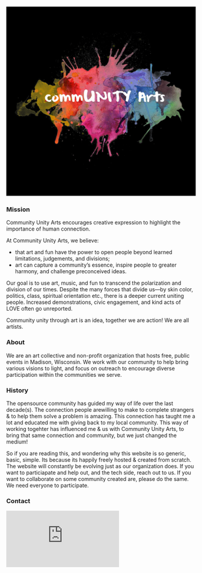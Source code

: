 


![Community Unity Arts](var/media/CUA_full_logo_black.jpg?raw=true "Title") 

### Mission
Community Unity Arts encourages creative expression to highlight the importance of human connection.

At Community Unity Arts, we believe:
  - that art and fun have the power to open people beyond learned limitations, judgements, and divisions;
  - art can capture a community’s essence, inspire people to greater harmony, and challenge preconceived ideas.

Our goal is to use art, music, and fun to transcend the polarization and division of our times. Despite the many forces that divide us—by skin color, politics, class, spiritual orientation etc., there is a deeper current uniting people. Increased demonstrations, civic engagement, and kind acts of LOVE often go unreported.

Community unity through art is an idea, together we are action! We are all artists.


### About
We are an art collective and non-profit organization that hosts free, public events in Madison, Wisconsin. We work with our community to help bring various visions to light, and focus on outreach to encourage diverse participation within the communities we serve.

### History
The opensource community has guided my way of life over the last decade(s). The connection people arewilling to make to complete strangers & to help them solve a problem is amazing. This connection has taught me a lot and educated me with giving back to my local community. This way of working togehter has influenced me & us with Community Unity Arts, to bring that same connection and community, but we just changed the medium!

So if you are reading this, and wondering why this website is so generic, basic, simple. Its because its happily freely hosted & created from scratch. The website will constantly be evolving just as our organization does. If you want to particiapate and help out, and the tech side, reach out to us. If you want to collaborate on some community created are, please do the same. We need everyone to participate.

### Contact
<iframe src="https://docs.google.com/forms/d/e/1FAIpQLSfopzrd5SI7qSTbjiWim2HGXnaEGKlH82dHwORqAcGEH2VmqQ/viewform?embedded=true" width="" height="" frameborder="0" marginheight="0" marginwidth="0">Loading…</iframe>
